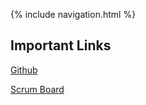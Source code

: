 {% include navigation.html %}

## Important Links
[Github](https://kylem314.github.io/btbw/)

[Scrum Board](https://github.com/kylem314/btbw/projects/1)
